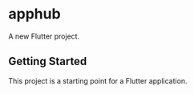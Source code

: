 # apphub

A new Flutter project.

## Getting Started

This project is a starting point for a Flutter application.


